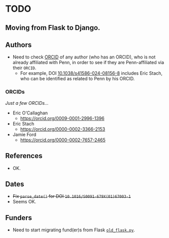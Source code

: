 # TODO

## Moving from Flask to Django.

## Authors
- Need to check [ORCID](https://orcid.org/) of any author (who has an ORCID), 
who is not already affiliated with Penn, in order to see if they are
Penn-affiliated via their `ORCID`.
  - For example, DOI [10.1038/s41586-024-08156-8](https://doi.ericoc.com/?doi=10.1038/s41586-024-08156-8#search)
  includes Eric Stach, who can be identified as related to Penn by his ORCID.

### ORCIDs
_Just a few ORCIDs..._

- Eric O'Callaghan
  - https://orcid.org/0009-0001-2996-1396
- Eric Stach
  - https://orcid.org/0000-0002-3366-2153
- Jamie Ford
  - https://orcid.org/0000-0002-7657-2465

## References
- OK.

## Dates
- ~~Fix `parse_date()` for DOI `10.1016/S0091-679X(01)67003-1`~~
- Seems OK.

## Funders
- Need to start migrating fund(er)s from Flask [`old_flask.py`](old_flask.py).
